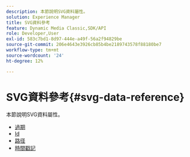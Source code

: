 ```yaml
---
description: 本節說明SVG資料屬性。
solution: Experience Manager
title: SVG資料參考
feature: Dynamic Media Classic,SDK/API
role: Developer,User
exl-id: 583c7bd1-8d97-444e-a49f-56a2f94829be
source-git-commit: 206e4643e3926cb85b4be2189743578f88180be7
workflow-type: tm+mt
source-wordcount: '24'
ht-degree: 12%

---
```


# SVG資料參考{#svg-data-reference}

本節說明SVG資料屬性。

* [過期](r-expiration-svg.md)
* [Id](r-id-svg.md)
* [路径](r-path-svg.md)
* [時間戳記](r-timestamp-svg.md)
